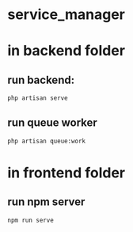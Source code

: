 
# service_manager

# in backend folder
## run backend:
```bash
php artisan serve
```

## run queue worker
```bash
php artisan queue:work
```


# in frontend folder
## run npm server
```bash
npm run serve
```